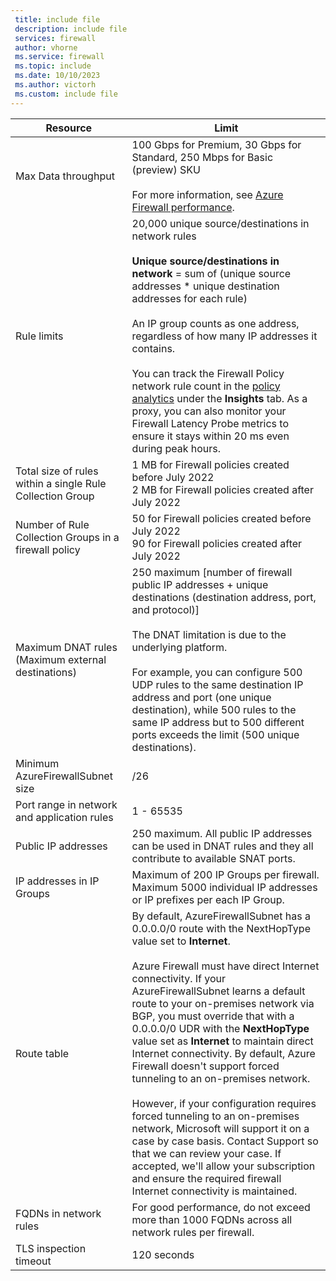 ```yaml
---
 title: include file
 description: include file
 services: firewall
 author: vhorne
 ms.service: firewall
 ms.topic: include
 ms.date: 10/10/2023
 ms.author: victorh
 ms.custom: include file
---
```


| Resource | Limit |
| --- | --- |
| Max Data throughput | 100 Gbps for Premium, 30 Gbps for Standard, 250 Mbps for Basic (preview) SKU<br><br> For more information, see [Azure Firewall performance](../articles/firewall/firewall-performance.md#performance-data). |
|Rule limits|20,000 unique source/destinations in network rules <br><br> **Unique source/destinations in network** = sum of (unique source addresses * unique destination addresses for each rule)<br><br>An IP group counts as one address, regardless of how many IP addresses it contains.<br><br>You can track the Firewall Policy network rule count in the [policy analytics](../articles/firewall/policy-analytics.md) under the **Insights** tab. As a proxy, you can also monitor your Firewall Latency Probe metrics to ensure it stays within 20 ms even during peak hours.|
|Total size of rules within a single Rule Collection Group| 1 MB for Firewall policies created before July 2022<br>2 MB for Firewall policies created after July 2022|
|Number of Rule Collection Groups in a firewall policy|50 for Firewall policies created before July 2022<br>90 for Firewall policies created after July 2022|
|Maximum DNAT rules (Maximum external destinations)|250 maximum [number of firewall public IP addresses + unique destinations (destination address, port, and protocol)]<br><br> The DNAT limitation is due to the underlying platform.<br><br>For example, you can configure 500 UDP rules to the same destination IP address and port (one unique destination), while 500 rules to the same IP address but to 500 different ports exceeds the limit (500 unique destinations).|
|Minimum AzureFirewallSubnet size |/26|
|Port range in network and application rules|1 - 65535|
|Public IP addresses|250 maximum. All public IP addresses can be used in DNAT rules and they all contribute to available SNAT ports.|
|IP addresses in IP Groups|Maximum of 200 IP Groups per firewall.<br>Maximum 5000 individual IP addresses or IP prefixes per each IP Group.
|Route table|By default, AzureFirewallSubnet has a 0.0.0.0/0 route with the NextHopType value set to **Internet**.<br><br>Azure Firewall must have direct Internet connectivity. If your AzureFirewallSubnet learns a default route to your on-premises network via BGP, you must override that with a 0.0.0.0/0 UDR with the **NextHopType** value set as **Internet** to maintain direct Internet connectivity. By default, Azure Firewall doesn't support forced tunneling to an on-premises network.<br><br>However, if your configuration requires forced tunneling to an on-premises network, Microsoft will support it on a case by case basis. Contact Support so that we can review your case. If accepted, we'll allow your subscription and ensure the required firewall Internet connectivity is maintained.|
|FQDNs in network rules|For good performance, do not exceed more than 1000 FQDNs across all network rules per firewall.|
|TLS inspection timeout|120 seconds|
